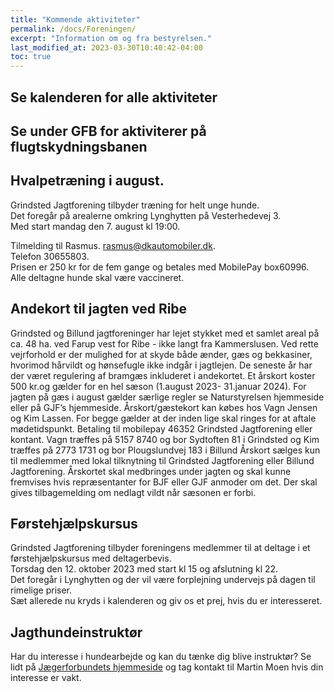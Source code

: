 ```yaml
---
title: "Kommende aktiviteter"
permalink: /docs/Foreningen/
excerpt: "Information om og fra bestyrelsen."
last_modified_at: 2023-03-30T10:40:42-04:00
toc: true
---
```

## Se kalenderen for alle aktiviteter

## Se under GFB for aktiviterer på flugtskydningsbanen

## Hvalpetræning i august. 
Grindsted Jagtforening tilbyder træning for helt unge hunde.   
Det foregår på arealerne omkring Lynghytten på Vesterhedevej 3.  
Med start mandag den 7. august kl 19:00.  

Tilmelding til Rasmus. 
rasmus@dkautomobiler.dk.  
Telefon 30655803.   
Prisen er 250 kr for de fem gange og betales med 
MobilePay box60996.   
Alle deltagne hunde skal være vaccineret.   

## Andekort til jagten ved Ribe
Grindsted og Billund jagtforeninger har lejet stykket med et samlet areal på ca. 48 ha. ved Farup vest for Ribe - ikke langt fra Kammerslusen.
Ved rette vejrforhold er der mulighed for at skyde både ænder, gæs og bekkasiner, hvorimod hårvildt og hønsefugle ikke indgår i jagtlejen. De seneste år har der været regulering af bramgæs inkluderet i andekortet.
Et årskort koster 500 kr.og gælder for en hel sæson (1.august 2023- 31.januar 2024). For jagten på gæs i august gælder særlige regler se Naturstyrelsen hjemmeside eller på GJF’s hjemmeside.
Årskort/gæstekort kan købes hos Vagn Jensen og Kim Lassen. For begge gælder at der inden lige skal ringes for at aftale mødetidspunkt. Betaling til mobilepay 46352 Grindsted Jagtforening eller kontant.
Vagn træffes på 5157 8740 og bor Sydtoften 81 i Grindsted og Kim træffes på 2773 1731 og bor Plougslundvej 183 i Billund
Årskort sælges kun til medlemmer med lokal tilknytning til Grindsted Jagtforening eller Billund Jagtforening. Årskortet skal medbringes under jagten og skal kunne fremvises hvis repræsentanter for BJF eller GJF anmoder om det. Der skal gives tilbagemelding om nedlagt vildt når sæsonen er forbi.
## Førstehjælpskursus
Grindsted Jagtforening tilbyder foreningens medlemmer til at deltage i et førstehjælpskursus med deltagerbevis.    
    Torsdag den 12. oktober 2023 med start kl 15 og afslutning kl 22.   
Det foregår i Lynghytten og der vil være forplejning undervejs på dagen til rimelige priser.    
Sæt allerede nu kryds i kalenderen og giv os et prej, hvis du er interesseret.
## Jagthundeinstruktør
Har du interesse i hundearbejde og kan du tænke dig blive instruktør?
Se lidt på [Jægerforbundets hjemmeside](https://www.jaegerforbundet.dk/det-sker-i-dj/instruktor-uddannelserne/jagthundeinstruktor/) og tag kontakt til Martin Moen hvis din interesse er vakt.


